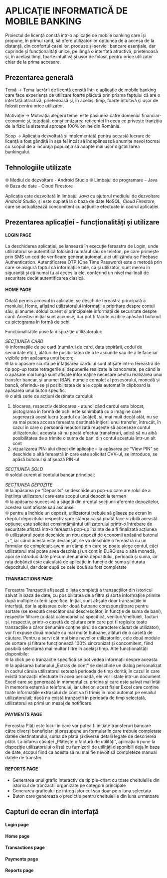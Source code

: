 # APLICAŢIE INFORMATICĂ DE MOBILE BANKING
Proiectul de licență constă într-o aplicație de mobile banking care își propune, în primul rand, să ofere utilizatorilor opțiunea de a accesa de la distanță, din confortul casei lor, produse și servicii bancare esențiale, dar cuprinde și funcționalități unice, pe lângă o interfață atractivă, prietenoasă și, în același timp, foarte intuitivă și ușor de folosit pentru orice utilizator chiar de la prima accesare.

## Prezentarea generală
Temă -> Tema lucrării de licenţă constă într-o aplicație de mobile banking care face experiența de utilizare foarte plăcută prin prisma faptului că are o interfață atractivă, prietenoasă și, în același timp, foarte intuitivă și ușor de folosit pentru orice utilizator. <br />


Motivație -> Motivația alegerii temei este pasiunea către domeniul financiar-economic și, totodată, conștientizarea reticenței în ceea ce privește tranziția de la fizic la sistemul aproape 100% online din România. <br />


Scop -> Aplicația dezvoltată și implementată pentru această lucrare de licenţă a fost gândită în aşa fel încât să îndeplinească anumite nevoi tocmai cu scopul de a încuraja populația să adopte mai ușor digitalizarea bankingului.

## Tehnologiile utilizate
֍ Mediul de dezvoltare - Android Studio
֍ Limbajul de programare – Java
֍ Baza de date - Cloud Firestore


Aplicația este dezvoltată în limbajul *Java* cu ajutorul mediului de dezvoltare *Android Studio*, și este cuplată la o baza de date NoSQL, *Cloud Firestore*, care se actualizează concomitent cu acțiunile efectuate în cadrul aplicației. 





## Prezentarea aplicației - funcționalități și utilizare
#### LOGIN PAGE
La deschiderea aplicației, se lansează în execuție fereastra de Login, unde utilizatorul se autentifică folosind numărul său de telefon, pe care primește prin SMS un cod de verificare generat automat, aici utilizându-se Firebase Authentication. Autentificarea OTP (One Time Password) este o metodă prin care se asigură faptul că informațiile tale, ca și utilizator, sunt mereu în siguranță și că numai tu ai acces la ele, conferind un nivel mai înalt de securitate decât autentificarea clasică.
#### HOME PAGE
Odată permis accesul în aplicație, se deschide fereastra principală a meniului, Home, afișând utilizatorului informațiile prioritare despre contul său, și anume: soldul curent și principalele informații de securitate despre card. Acestea inițial sunt ascunse, dar pot fi făcute vizibile apăsând butonul cu pictograma în formă de ochi. 


Funcționalitățile puse la dispoziție utilizatorului: <br />

*SECȚIUNEA CARD* <br />
֍ informațiile de pe card (numărul de card, data expirării, codul de securitate etc.), alături de posibilitatea de a le ascunde sau de a le face iar vizibile prin apăsarea unui buton; <br />
֍ la o apăsare scurtă pe înfățișarea cardului sunt afișate într-o fereastră de tip pop-up toate retragerile și depunerile realizate la bancomate, pe când la o apăsare mai lungă sunt afișate informațiile necesare pentru realizarea unui transfer bancar, și anume: IBAN, numele complet al posesorului, monedă și bancă, oferindu-se și posibilitatea de a le copia automat în clipboard la apăsarea unui buton specific. <br />
֍  o altă serie de acțiuni destinate cardului: <br />
1.	blocarea, respectiv deblocarea - atunci când cardul este blocat, pictograma în formă de ochi este schimbată cu o imagine care sugerează acest lucru (cardul cu lăcățel), și, mai mult decât atât, nu se va mai putea accesa fereastra destinată inițierii unui transfer, întrucât, în cazul în care o persoană neautorizată reușește să acceseze contul utilizatorului, aceasta să nu poată efectua transferuri, adică să nu aibă posibilitatea de a trimite o suma de bani din contul acestuia într-un alt cont <br />
2.	vizualizarea PIN-ului direct din aplicație – la apăsarea pe “View PIN” se deschide o altă fereastră în care este solicitat CVV-ul, se introduce, se apăsă butonul și afișează PIN-ul <br />

*SECȚIUNEA SOLD* <br />
֍ soldul curent al contului bancar principal; <br />

*SECȚIUNEA DEPOZITE* <br />
֍ la apăsarea pe “Deposits” se deschide un pop-up care  are rolul de a înștiința utilizatorul care este scopul unui depozit la termen <br />
֍ la apăsarea succesivă a săgeții din dreptul secțiunii aferente depozitelor, acestea sunt afișate sau ascunse <br />
֍ pentru a închide un depozit, utilizatorul trebuie să gliseze pe ecran în dreptul depozitului respectiv spre stânga ca să poată face vizibilă această opțiune; este solicitat consimțământul utilizatorului printr-o întrebare de securitate afișată într-o fereastră pop-up înainte de a fi finalizată acțiunea <br />
֍ utilizatorul poate deschide un nou depozit de economii apăsând butonul „+”, iar când acesta este declanșat, se va deschide o fereastră cu un formular de completat; avem un câmp din care se poate alege contul, căci utilizatorul mai poate avea deschis și un cont în EURO sau o altă monedă, apoi se introduc date precum denumirea depozitului, perioada și suma, iar rata dobânzii este calculată de aplicație în funcție de suma și durata depozitului, dar doar după ce cele două au fost completate <br />

#### TRANSACTIONS PAGE
Fereastra Tranzacții afișează o lista completă a tranzacțiilor din istoricul salvat în baza de date, cu posibilitatea de a filtra și sorta informațiile primite după multiple criterii specifice. Inițial, sunt afișate doar tranzacțiile în interfață, dar la apăsarea celor două butoane corespunzătoare pentru sortare (se execută crescător sau descrescător, în funcție de suma de bani), respectiv filtrare (o dată calendaristică specifică, venituri/cheltuieli, facturi și, respectiv, printr-o casetă de căutare prin care pot fi regăsite toate tranzacțiile a căror denumire conține șirul de caractere căutat de utilizator), vor fi expuse două module cu mai multe butoane, alături de o casetă de căutare. Pentru a servi cât mai bine nevoilor utilizatorilor, cele două module de sortare și filtrare funcționează 100% sincronizat și concomitent, fiind posibilă selectarea mai multor filtre în același timp.
Alte funcționalități disponibile: <br />
֍ la click pe o tranzacție specifică se pot vedea informații despre aceasta <br />
֍ la apăsarea butonului „Extras de cont” se deschide un dialog personalizat în cadrul căruia utilizatorul setează perioada de timp dorită; în cazul în care există tranzacții efectuate în acea perioadă, ele vor listate într-un document Excel care se generează în momentul cu pricina și care este salvat mai întâi în memoria externă a telefonului, iar ulterior, acest fișier Excel care conține toate informațiile extrasului de cont va fi trimis în mod automat pe emailul utilizatoruluil;  dacă nu există tranzacții în perioada de timp selectată, utilizatorul va primi un mesaj de notificare <br />


#### PAYMENTS PAGE
Fereastra Plăți este locul în care vor putea fi inițiate transferuri bancare către diverși beneficiari și presupune un formular în care trebuie completate datele destinatarului, suma de plată și diverse detalii legate de descrierea plății. La bifarea căsuței „Plătește o factură de utilități”, aplicația îi pune la dispoziție utilizatorului o listă cu furnizorii de utilități disponibili deja în baza de date, scopul fiind ca acesta să nu mai fie nevoit să completeze manual datele de transfer.

#### REPORTS PAGE
+ Generarea unui grafic interactiv de tip pie-chart cu toate cheltuielile din istoricul de tranzactii organizate pe categorii principale
+ Generarea graficului pe intreg istoricul sau doar pe o luna selectata
+ Buton care genereaza o predictie pentru cheltuielile din luna urmatoare

## Capturi de ecran din interfață
#### Login page

#### Home page

#### Transactions page

#### Payments page

#### Reports page



